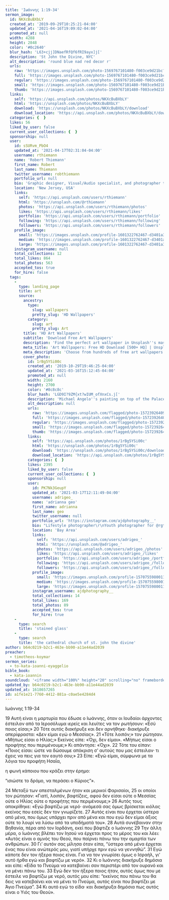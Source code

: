 ```yaml
---
title: 'Ιωάννης 1:19-34'
sermon_image:
  id: NKXcBuBXbLY
  created_at: '2019-09-29T10:25:21-04:00'
  updated_at: '2021-04-16T19:09:02-04:00'
  promoted_at: null
  width: 4288
  height: 2848
  color: '#0c2640'
  blur_hash: 'L63+cjj]DNaefRfQf6fRI9ayx]j['
  description: 'St John the Divine, NYC'
  alt_description: 'round blue nad red decor r'
  urls:
    raw: 'https://images.unsplash.com/photo-1569767101480-f003ce9d21bc?ixid=MnwxNjM3NDl8MHwxfHNlYXJjaHwyfHxqZXN1cyUyMGpvaG58ZW58MHx8fHwxNjE4NjU3MTcw&ixlib=rb-1.2.1'
    full: 'https://images.unsplash.com/photo-1569767101480-f003ce9d21bc?crop=entropy&cs=srgb&fm=jpg&ixid=MnwxNjM3NDl8MHwxfHNlYXJjaHwyfHxqZXN1cyUyMGpvaG58ZW58MHx8fHwxNjE4NjU3MTcw&ixlib=rb-1.2.1&q=85'
    regular: 'https://images.unsplash.com/photo-1569767101480-f003ce9d21bc?crop=entropy&cs=tinysrgb&fit=max&fm=jpg&ixid=MnwxNjM3NDl8MHwxfHNlYXJjaHwyfHxqZXN1cyUyMGpvaG58ZW58MHx8fHwxNjE4NjU3MTcw&ixlib=rb-1.2.1&q=80&w=1080'
    small: 'https://images.unsplash.com/photo-1569767101480-f003ce9d21bc?crop=entropy&cs=tinysrgb&fit=max&fm=jpg&ixid=MnwxNjM3NDl8MHwxfHNlYXJjaHwyfHxqZXN1cyUyMGpvaG58ZW58MHx8fHwxNjE4NjU3MTcw&ixlib=rb-1.2.1&q=80&w=400'
    thumb: 'https://images.unsplash.com/photo-1569767101480-f003ce9d21bc?crop=entropy&cs=tinysrgb&fit=max&fm=jpg&ixid=MnwxNjM3NDl8MHwxfHNlYXJjaHwyfHxqZXN1cyUyMGpvaG58ZW58MHx8fHwxNjE4NjU3MTcw&ixlib=rb-1.2.1&q=80&w=200'
  links:
    self: 'https://api.unsplash.com/photos/NKXcBuBXbLY'
    html: 'https://unsplash.com/photos/NKXcBuBXbLY'
    download: 'https://unsplash.com/photos/NKXcBuBXbLY/download'
    download_location: 'https://api.unsplash.com/photos/NKXcBuBXbLY/download?ixid=MnwxNjM3NDl8MHwxfHNlYXJjaHwyfHxqZXN1cyUyMGpvaG58ZW58MHx8fHwxNjE4NjU3MTcw'
  categories: {  }
  likes: 56
  liked_by_user: false
  current_user_collections: {  }
  sponsorship: null
  user:
    id: sSURvm_PbO4
    updated_at: '2021-04-17T02:31:04-04:00'
    username: rthiemann
    name: 'Robert Thiemann'
    first_name: Robert
    last_name: Thiemann
    twitter_username: robthiemann
    portfolio_url: null
    bio: 'Graphic designer, Visual/Audio specialist, and photographer the last 20 years for a major auto manufacturer expanding my artistry, capturing that single moment in a lifetime, seeing with a unique eye and view, to recreate what I see or can imagine!'
    location: 'New Jersey, USA'
    links:
      self: 'https://api.unsplash.com/users/rthiemann'
      html: 'https://unsplash.com/@rthiemann'
      photos: 'https://api.unsplash.com/users/rthiemann/photos'
      likes: 'https://api.unsplash.com/users/rthiemann/likes'
      portfolio: 'https://api.unsplash.com/users/rthiemann/portfolio'
      following: 'https://api.unsplash.com/users/rthiemann/following'
      followers: 'https://api.unsplash.com/users/rthiemann/followers'
    profile_image:
      small: 'https://images.unsplash.com/profile-1601322762467-d3401a396137image?ixlib=rb-1.2.1&q=80&fm=jpg&crop=faces&cs=tinysrgb&fit=crop&h=32&w=32'
      medium: 'https://images.unsplash.com/profile-1601322762467-d3401a396137image?ixlib=rb-1.2.1&q=80&fm=jpg&crop=faces&cs=tinysrgb&fit=crop&h=64&w=64'
      large: 'https://images.unsplash.com/profile-1601322762467-d3401a396137image?ixlib=rb-1.2.1&q=80&fm=jpg&crop=faces&cs=tinysrgb&fit=crop&h=128&w=128'
    instagram_username: null
    total_collections: 12
    total_likes: 864
    total_photos: 563
    accepted_tos: true
    for_hire: false
  tags:
    -
      type: landing_page
      title: art
      source:
        ancestry:
          type:
            slug: wallpapers
            pretty_slug: 'HD Wallpapers'
          category:
            slug: art
            pretty_slug: Art
        title: 'HD Art Wallpapers'
        subtitle: 'Download Free Art Wallpapers'
        description: 'Find the perfect art wallpaper in Unsplash''s massive, curated collection of HD photos. Each photo is optimized for your screen and free to use for all.'
        meta_title: 'Art Wallpapers: Free HD Download [500+ HQ] | Unsplash'
        meta_description: 'Choose from hundreds of free art wallpapers. Download HD wallpapers for free on Unsplash.'
        cover_photo:
          id: 1rBg5YSi00c
          created_at: '2019-10-29T19:46:25-04:00'
          updated_at: '2021-03-16T15:12:45-04:00'
          promoted_at: null
          width: 2160
          height: 2700
          color: '#8c8c8c'
          blur_hash: 'LGD9I?9ZM{xt?wIUM_ofXnxCs.j['
          description: 'Michael Angelo''s painting on top of the Palace of Versailles'
          alt_description: null
          urls:
            raw: 'https://images.unsplash.com/flagged/photo-1572392640988-ba48d1a74457?ixlib=rb-1.2.1'
            full: 'https://images.unsplash.com/flagged/photo-1572392640988-ba48d1a74457?ixlib=rb-1.2.1&q=85&fm=jpg&crop=entropy&cs=srgb'
            regular: 'https://images.unsplash.com/flagged/photo-1572392640988-ba48d1a74457?ixlib=rb-1.2.1&q=80&fm=jpg&crop=entropy&cs=tinysrgb&w=1080&fit=max'
            small: 'https://images.unsplash.com/flagged/photo-1572392640988-ba48d1a74457?ixlib=rb-1.2.1&q=80&fm=jpg&crop=entropy&cs=tinysrgb&w=400&fit=max'
            thumb: 'https://images.unsplash.com/flagged/photo-1572392640988-ba48d1a74457?ixlib=rb-1.2.1&q=80&fm=jpg&crop=entropy&cs=tinysrgb&w=200&fit=max'
          links:
            self: 'https://api.unsplash.com/photos/1rBg5YSi00c'
            html: 'https://unsplash.com/photos/1rBg5YSi00c'
            download: 'https://unsplash.com/photos/1rBg5YSi00c/download'
            download_location: 'https://api.unsplash.com/photos/1rBg5YSi00c/download'
          categories: {  }
          likes: 2395
          liked_by_user: false
          current_user_collections: {  }
          sponsorship: null
          user:
            id: PK7Nk3GeupY
            updated_at: '2021-03-17T12:11:49-04:00'
            username: adrigeo_
            name: 'adrianna geo'
            first_name: adrianna
            last_name: geo
            twitter_username: null
            portfolio_url: 'https://instagram.com/ajdphotography__'
            bio: "Lifestyle photographer\r\nYouth photographer for @rgtyouth on instagram"
            location: 'Bay Area'
            links:
              self: 'https://api.unsplash.com/users/adrigeo_'
              html: 'https://unsplash.com/@adrigeo_'
              photos: 'https://api.unsplash.com/users/adrigeo_/photos'
              likes: 'https://api.unsplash.com/users/adrigeo_/likes'
              portfolio: 'https://api.unsplash.com/users/adrigeo_/portfolio'
              following: 'https://api.unsplash.com/users/adrigeo_/following'
              followers: 'https://api.unsplash.com/users/adrigeo_/followers'
            profile_image:
              small: 'https://images.unsplash.com/profile-1570755980011-96ec14c10fffimage?ixlib=rb-1.2.1&q=80&fm=jpg&crop=faces&cs=tinysrgb&fit=crop&h=32&w=32'
              medium: 'https://images.unsplash.com/profile-1570755980011-96ec14c10fffimage?ixlib=rb-1.2.1&q=80&fm=jpg&crop=faces&cs=tinysrgb&fit=crop&h=64&w=64'
              large: 'https://images.unsplash.com/profile-1570755980011-96ec14c10fffimage?ixlib=rb-1.2.1&q=80&fm=jpg&crop=faces&cs=tinysrgb&fit=crop&h=128&w=128'
            instagram_username: ajdphotography__
            total_collections: 14
            total_likes: 169
            total_photos: 89
            accepted_tos: true
            for_hire: true
    -
      type: search
      title: 'stained glass'
    -
      type: search
      title: 'the cathedral church of st. john the divine'
author: b64c0219-b2c1-463e-bb90-a11e44ad2039
preacher:
  - timotheos-koymar
sermon_series:
  - to-kata-ioanni-eyaggelio
bible_book:
  - kata-ioannin
soundcloud: '<iframe width="100%" height="20" scrolling="no" frameborder="no" allow="autoplay" src="https://w.soundcloud.com/player/?url=https%3A//api.soundcloud.com/tracks/709775512%3Fsecret_token%3Ds-y8mI2&color=%23ff5500&inverse=false&auto_play=false&show_user=true"></iframe>'
updated_by: b64c0219-b2c1-463e-bb90-a11e44ad2039
updated_at: 1618657265
id: a1fe1e21-7760-4412-881a-c0ae5e4284d4
---
```

Ιωάννης 1:19-34

19 Αυτή είναι η μαρτυρία που έδωσε ο Ιωάννης, όταν οι Ιουδαίοι άρχοντες έστειλαν από τα Ιεροσόλυμα ιερείς και λευίτες να τον ρωτήσουν: «Εσύ ποιος είσαι;» 20 Τότε αυτός διακήρυξε και δεν αρνήθηκε· διακήρυξε απερίφραστα: «Δεν είμαι εγώ ο Μεσσίας». 21 «Τότε λοιπόν;» τον ρώτησαν. «Μήπως είσαι ο Ηλίας;» Εκείνος είπε: «Όχι, δεν είμαι». «Μήπως είσαι ο προφήτης που περιμένουμε;» Κι απάντησε: «Όχι». 22 Τότε του είπαν: «Ποιος είσαι: ώστε να δώσουμε απόκριση σ’ αυτούς που μας έστειλαν· τι έχεις να πεις για τον εαυτό σου;» 23 Είπε: «Εγώ είμαι, σύμφωνα με τα λόγια του προφήτη Ησαΐα,

η φωνή κάποιου που κράζει στην έρημο:

“ισιώστε το δρόμο, να περάσει ο Κύριος”».

24 Μεταξύ των απεσταλμένων ήταν και μερικοί Φαρισαίοι, 25 οι οποίοι τον ρώτησαν: «Γιατί, λοιπόν, βαφτίζεις, αφού δεν είσαι ούτε ο Μεσσίας ούτε ο Ηλίας ούτε ο προφήτης που περιμένουμε;» 26 Αυτός τους αποκρίθηκε: «Εγώ βαφτίζω με νερό· ανάμεσά σας όμως βρίσκεται κιόλας εκείνος που εσείς δεν τον γνωρίζετε. 27 Αυτός είναι που έρχεται ύστερα από μένα, που όμως υπάρχει πριν από μένα και που εγώ δεν είμαι άξιος ούτε το λουρί να λύσω από τα υποδήματά του». 28 Αυτά συνέβαιναν στην Βηθανία, πέρα από τον Ιορδάνη, εκεί που βάφτιζε ο Ιωάννης 29 Την άλλη μέρα, ο Ιωάννης βλέπει τον Ιησού να έρχεται προς το μέρος του και λέει: «Αυτός είναι ο αμνός του Θεού, που παίρνει πάνω του την αμαρτία των ανθρώπων. 30 Γι’ αυτόν σας μίλησα όταν είπα, “ύστερα από μένα έρχεται ένας που είναι ανώτερός μου, γιατί υπήρχε πριν εγώ να γεννηθώ”. 31 Εγώ κάποτε δεν τον ήξερα ποιος είναι. Για να τον γνωρίσει όμως ο Ισραήλ, γι’ αυτό ήρθα εγώ και βαφτίζω με νερό». 32 Κι ο Ιωάννης διακήρυξε δημόσια και είπε: «Είδα το Πνεύμα να κατεβαίνει σαν περιστέρι από τον ουρανό και να μένει πάνω του. 33 Εγώ δεν τον ήξερα ποιος ήταν, αυτός όμως που με έστειλε να βαφτίζω με νερό, αυτός μου είπε: “εκείνος που πάνω του θα δεις να κατεβαίνει και να μένει το Πνεύμα, αυτός είναι που βαφτίζει με Άγιο Πνεύμα”. 34 Κι αυτό εγώ το είδα· και διακήρυξα δημόσια πως αυτός είναι ο Υιός του Θεού».